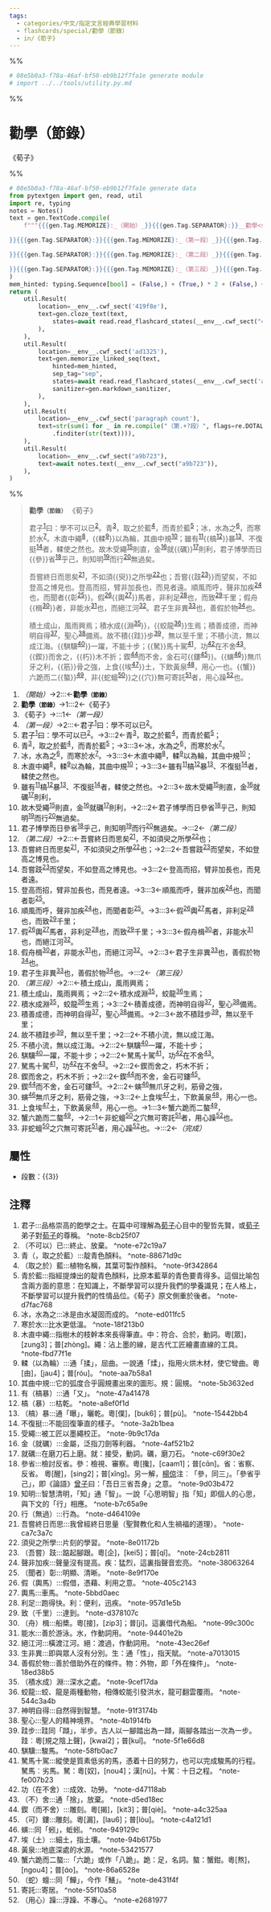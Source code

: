 ```yaml
---
tags:
  - categories/中文/指定文言經典學習材料
  - flashcards/special/勸學（節錄）
  - in/《荀子》
---
```


%%
```Python
# 08e5b0a3-f78a-46af-bf50-eb9b12f7fa1e generate module
# import ../../tools/utility.py.md
```
%%

# 勸學（節錄）
《荀子》

%%
```Python
# 08e5b0a3-f78a-46af-bf50-eb9b12f7fa1e generate data
from pytextgen import gen, read, util
import re, typing
notes = Notes()
text = gen.TextCode.compile(
	f"""{{{gen.Tag.MEMORIZE}:_（開始）_}}{{{gen.Tag.SEPARATOR}:}}__勸學<small>（節錄）</small>__{{{gen.Tag.TEXT}: }}{{{gen.Tag.SEPARATOR}:}}《荀子》{{{gen.Tag.TEXT}:

}}{{{gen.Tag.SEPARATOR}:}}{{{gen.Tag.MEMORIZE}:_（第一段）_}}{{{gen.Tag.SEPARATOR}:}}君子{notes.embed("君子", "品格崇高的飽學之士。在篇中可理解為<u>荀子</u>心目中的聖哲先賢，或<u>荀子</u>弟子對<u>荀子</u>的尊稱。")}曰：學不可以已{notes.embed("（不可以）已", "終止、放棄。")}。{{{gen.Tag.SEPARATOR}:}}青{notes.embed("青（，取之於藍）", "靛青色顏料。")}，取之於藍{notes.embed("（取之於）藍", "植物名稱，其葉可製作顏料。")}，而青於藍{notes.embed("青於藍", "指經提煉出的靛青色顏料，比原本藍草的青色要青得多。這個比喻包含兩方面的意思：在知識上，不斷學習可以提升我們的學養識見；在人格上，不斷學習可以提升我們的性情品位。《荀子》原文側重於後者。")}；{{{gen.Tag.SEPARATOR}:}}冰，水為之{notes.embed("冰，水為之", "冰是由水凝固而成的。")}，而寒於水{notes.embed("寒於水", "比水更低溫。")}。{{{gen.Tag.SEPARATOR}:}}木直中繩{notes.embed("木直中繩", "指樹木的枝幹本來長得筆直。中：符合、合於，動詞。粵[眾]，[zung3]；普[zhònɡ]。繩：沾上墨的線，是古代工匠繪畫直線的工具。")}，{hard(f"輮{notes.embed('輮（以為輪）', '通「揉」，屈曲。一說通「煣」，指用火烘木材，使它彎曲。粵[由]，[jau4]；普[róu]。')}")}以為輪，其曲中規{notes.embed("其曲中規", "它的弧度合乎圓規畫出來的圖形。規：圓規。")}；{{{gen.Tag.SEPARATOR}:}}雖有{notes.embed("有（槁暴）", "通「又」。")}{hard(f"槁{notes.embed('槁（暴）', '枯乾。')}")}暴{notes.embed("（槁）暴", "通「曝」，曬乾。粵[僕]，[buk6]；普[pù]。")}、不復挺{notes.embed("不復挺", "不能回復筆直的樣子。")}者，輮使之然也。{{{gen.Tag.SEPARATOR}:}}故木受繩{notes.embed("受繩", "被工匠以墨繩校正。")}則直，金{notes.embed("金（就礪）", "金屬，泛指刀劍等利器。")}就{hard("礪")}{notes.embed("就礪", "在磨刀石上磨。就：接受，動詞。礪，磨刀石。")}則利，{{{gen.Tag.SEPARATOR}:}}君子博學而日{hard("參")}省{notes.embed("參省", "檢討反省。參：檢視、審察。粵[攙]，[caam1]；普[cɑ̄n]。省：省察、反省。 粵[醒]，[sing2]；普[xǐnɡ]。另一解，<u>楊倞</u>注︰「參，同三」。「參省乎己」，即《論語》<u>曾子</u>曰：「吾日三省吾身」之意。")}乎己，則知明{notes.embed("知明", "智慧清明，「知」通「智」。一說「心思明智」指「知」即個人的心思，與下文的「行」相應。")}而行{notes.embed("行（無過）", "行為。")}無過矣。{{{gen.Tag.TEXT}:

}}{{{gen.Tag.SEPARATOR}:}}{{{gen.Tag.MEMORIZE}:_（第二段）_}}{{{gen.Tag.SEPARATOR}:}}吾嘗終日而思矣{notes.embed("吾嘗終日而思", "我曾經終日思量（聖賢教化和人生禍福的道理）。")}，不如須{hard("臾")}之所學{notes.embed("須臾之所學", "片刻的學習。")}也；{{{gen.Tag.SEPARATOR}:}}吾嘗{hard(f"跂{notes.embed('（吾嘗）跂', '踮起腳跟。粵[企]，[kei5]；普[qǐ]。')}")}而望矣，不如登高之博見也。{{{gen.Tag.SEPARATOR}:}}登高而招，臂非加長也，而見者遠。{{{gen.Tag.SEPARATOR}:}}順風而呼，聲非加疾{notes.embed("聲非加疾", "聲量沒有提高。疾：猛烈，這裏指聲音宏亮。")}也，而聞者{hard(f"彰{notes.embed('（聞者）彰', '明顯、清晰。')}")}。{{{gen.Tag.SEPARATOR}:}}假{notes.embed("假（輿馬）", "假借，憑藉、利用之意。")}{hard(f"輿{notes.embed('輿馬', '車馬。')}")}馬者，非利足{notes.embed("利足", "跑得快。利：便利，迅疾。")}也，而致{notes.embed("致（千里）", "達到。")}千里；{{{gen.Tag.SEPARATOR}:}}假舟{hard(f"楫{notes.embed('（舟）楫', '船槳。粵[接]，[zip3]；普[jí]。這裏借代為船。')}")}者，非能水{notes.embed("能水", "善於游泳。水，作動詞用。")}也，而絕江河{notes.embed("絕江河", "橫渡江河。絕：渡過，作動詞用。")}。{{{gen.Tag.SEPARATOR}:}}君子生非異{notes.embed("生非異", "即與眾人沒有分別。生：通「性」，指天賦。")}也，善假於物{notes.embed("善假於物", "善於借助外在的條件。物：外物，即「外在條件」。")}也。{{{gen.Tag.TEXT}:

}}{{{gen.Tag.SEPARATOR}:}}{{{gen.Tag.MEMORIZE}:_（第三段）_}}{{{gen.Tag.SEPARATOR}:}}積土成山，風雨興焉；{{{gen.Tag.SEPARATOR}:}}積水成{hard(f"淵{notes.embed('（積水成）淵', '深水之處。')}")}，{hard(f"蛟龍{notes.embed('蛟龍', '蛟、龍是兩種動物，相傳蛟能引發洪水，龍可翻雲覆雨。')}")}生焉；{{{gen.Tag.SEPARATOR}:}}積善成德，而神明自得{notes.embed("神明自得", "自然得到智慧。")}，聖心{notes.embed("聖心", "聖人的精神境界。")}備焉。{{{gen.Tag.SEPARATOR}:}}故不積{hard("跬")}步{notes.embed("跬步", "跬同「蹞」，半步。古人以一腳踏出為一蹞，兩腳各踏出一次為一步。跬︰粵[規之陰上聲]，[kwai2]；普[kuǐ]。")}，無以至千里；{{{gen.Tag.SEPARATOR}:}}不積小流，無以成江海。{{{gen.Tag.SEPARATOR}:}}{hard(f"騏驥{notes.embed('騏驥', '駿馬。')}")}一躍，不能十步；{{{gen.Tag.SEPARATOR}:}}{hard("駑")}馬十駕{notes.embed("駑馬十駕", "縱使是質素低劣的馬，憑着十日的努力，也可以完成駿馬的行程。駑馬︰劣馬。駑：粵[奴]，[nou4]；漢[nú]。十駕︰十日之程。")}，功{notes.embed("功（在不舍）", "成效、功勞。")}在不舍{notes.embed("（不）舍", "通「捨」，放棄。")}。{{{gen.Tag.SEPARATOR}:}}{hard("鍥")}而舍之，{hard("朽")}木不折；{{{gen.Tag.SEPARATOR}:}}鍥{notes.embed("鍥（而不舍）", "雕刻。粵[揭]，[kit3]；普[qiè]。")}而不舍，金石可{hard(f"鏤{notes.embed('（可）鏤', '雕刻。粵[漏]，[lau6]；普[lòu]。')}")}。{{{gen.Tag.SEPARATOR}:}}{hard(f"螾{notes.embed('螾', '同「蚓」，蚯蚓。')}")}無爪牙之利，{hard("筋")}骨之強，{{{gen.Tag.SEPARATOR}:}}上食{hard(f"埃{notes.embed('埃（土）', '細土，指土壤。')}")}土，下飲黃泉{notes.embed("黃泉", "地底深處的水源。")}，用心一也。{{{gen.Tag.SEPARATOR}:}}{hard("蟹")}六跪而二{hard("螯")}{notes.embed("蟹六跪而二螯", "「六跪」或作「八跪」。跪：足，名詞。螯：蟹鉗。粵[熬]，[nɡou4]；普[ɑ́o]。")}，{{{gen.Tag.SEPARATOR}:}}非{hard(f"蛇蟺{notes.embed('（蛇）蟺', '同「鱓」，今作「鱔」。')}")}之{hard("穴")}無可寄託{notes.embed("寄託", "寄居。")}者，用心躁{notes.embed("（用心）躁", "浮躁、不專心。")}也。{{{gen.Tag.SEPARATOR}:}}{{{gen.Tag.MEMORIZE}:_（完成）_}}"""
)
mem_hinted: typing.Sequence[bool] = (False,) + (True,) * 2 + (False,) + (True,) * 7 + (False,) + (True,) * 7 + (False,) + (True,) * 13 + (False,)
return (
	util.Result(
		location=__env__.cwf_sect('419f8e'),
		text=gen.cloze_text(text,
			states=await read.read_flashcard_states(__env__.cwf_sect("419f8e")),
		),
	),
	util.Result(
		location=__env__.cwf_sect('ad1325'),
		text=gen.memorize_linked_seq(text,
			hinted=mem_hinted,
			sep_tag="sep",
			states=await read.read_flashcard_states(__env__.cwf_sect('ad1325')),
			sanitizer=gen.markdown_sanitizer,
		),
	),
	util.Result(
		location=__env__.cwf_sect('paragraph count'),
		text=str(sum(1 for _ in re.compile("（第.+?段）", flags=re.DOTALL)
			.finditer(str(text)))),
	),
	util.Result(
		location=__env__.cwf_sect("a9b723"),
		text=await notes.text(__env__.cwf_sect("a9b723")),
	),
)
```
%%

<!--08e5b0a3-f78a-46af-bf50-eb9b12f7fa1e generate section="419f8e"--><!-- The following content is generated at 2023-04-09T17:39:09.159917+08:00. Any edits will be overridden! -->

> __勸學<small>（節錄）</small>__ 《荀子》
>
> 君子<sup>[1](#^note-8cb25f07)</sup>曰：學不可以已<sup>[2](#^note-e72c19a7)</sup>。青<sup>[3](#^note-88671d9c)</sup>，取之於藍<sup>[4](#^note-9f342864)</sup>，而青於藍<sup>[5](#^note-d7fac768)</sup>；冰，水為之<sup>[6](#^note-ed011fc5)</sup>，而寒於水<sup>[7](#^note-18f213b0)</sup>。木直中繩<sup>[8](#^note-fbd77f1e)</sup>，{{輮<sup>[9](#^note-aa7b58a1)</sup>}}以為輪，其曲中規<sup>[10](#^note-5b3632ed)</sup>；雖有<sup>[11](#^note-47a41478)</sup>{{槁<sup>[12](#^note-a8ef0f1d)</sup>}}暴<sup>[13](#^note-15442bb4)</sup>、不復挺<sup>[14](#^note-3a2b1bea)</sup>者，輮使之然也。故木受繩<sup>[15](#^note-9b9c17da)</sup>則直，金<sup>[16](#^note-4af521b2)</sup>就{{礪}}<sup>[17](#^note-c69f30e2)</sup>則利，君子博學而日{{參}}省<sup>[18](#^note-9d03b472)</sup>乎己，則知明<sup>[19](#^note-b7c65a9e)</sup>而行<sup>[20](#^note-d464109e)</sup>無過矣。
>
> 吾嘗終日而思矣<sup>[21](#^note-ca7c3a7c)</sup>，不如須{{臾}}之所學<sup>[22](#^note-8e01172b)</sup>也；吾嘗{{跂<sup>[23](#^note-24cb2811)</sup>}}而望矣，不如登高之博見也。登高而招，臂非加長也，而見者遠。順風而呼，聲非加疾<sup>[24](#^note-38063264)</sup>也，而聞者{{彰<sup>[25](#^note-8e9f170e)</sup>}}。假<sup>[26](#^note-405c2143)</sup>{{輿<sup>[27](#^note-5bbd0aec)</sup>}}馬者，非利足<sup>[28](#^note-957d1e5b)</sup>也，而致<sup>[29](#^note-d378107c)</sup>千里；假舟{{楫<sup>[30](#^note-99c300c)</sup>}}者，非能水<sup>[31](#^note-94401e2b)</sup>也，而絕江河<sup>[32](#^note-43ec26ef)</sup>。君子生非異<sup>[33](#^note-a7013015)</sup>也，善假於物<sup>[34](#^note-18ed38b5)</sup>也。
>
> 積土成山，風雨興焉；積水成{{淵<sup>[35](#^note-9cef17da)</sup>}}，{{蛟龍<sup>[36](#^note-544c3a4b)</sup>}}生焉；積善成德，而神明自得<sup>[37](#^note-91f3174b)</sup>，聖心<sup>[38](#^note-4b1914fb)</sup>備焉。故不積{{跬}}步<sup>[39](#^note-5f1e66d8)</sup>，無以至千里；不積小流，無以成江海。{{騏驥<sup>[40](#^note-58fb0ac7)</sup>}}一躍，不能十步；{{駑}}馬十駕<sup>[41](#^note-fe007b23)</sup>，功<sup>[42](#^note-d47118ab)</sup>在不舍<sup>[43](#^note-d5ed18ec)</sup>。{{鍥}}而舍之，{{朽}}木不折；鍥<sup>[44](#^note-a4c325aa)</sup>而不舍，金石可{{鏤<sup>[45](#^note-c4a121d1)</sup>}}。{{螾<sup>[46](#^note-949129c)</sup>}}無爪牙之利，{{筋}}骨之強，上食{{埃<sup>[47](#^note-94b6175b)</sup>}}土，下飲黃泉<sup>[48](#^note-53421577)</sup>，用心一也。{{蟹}}六跪而二{{螯}}<sup>[49](#^note-86a6528e)</sup>，非{{蛇蟺<sup>[50](#^note-de431f4f)</sup>}}之{{穴}}無可寄託<sup>[51](#^note-55f10a58)</sup>者，用心躁<sup>[52](#^note-e2681977)</sup>也。 <!--SR:!2023-08-29,120,305!2024-02-01,226,325!2024-03-12,229,285!2024-02-08,233,325!2024-01-16,217,325!2024-07-03,337,305!2024-02-04,229,325!2024-02-02,227,325!2024-02-08,233,328!2024-02-19,244,328!2024-02-05,230,328!2023-11-02,156,308!2024-02-14,239,328!2024-02-03,228,328!2023-10-05,130,288!2024-02-12,237,328!2024-02-14,239,328!2024-02-12,237,328!2023-12-21,192,308!2024-02-07,232,328!2024-02-13,238,328!2023-09-20,63,228!2024-02-17,242,328!2024-02-06,231,328-->

<!--/08e5b0a3-f78a-46af-bf50-eb9b12f7fa1e-->

<!--08e5b0a3-f78a-46af-bf50-eb9b12f7fa1e generate section="ad1325"--><!-- The following content is generated at 2023-04-09T17:39:09.109183+08:00. Any edits will be overridden! -->

1. _（開始）_→2:::←__勸學<small>（節錄）</small>__ <!--SR:!2024-11-12,532,290!2023-12-16,314,310-->
2. __勸學<small>（節錄）</small>__→1:::2←《荀子》 <!--SR:!2024-01-18,275,230!2023-12-04,248,250-->
3. 《荀子》→:::1←_（第一段）_ <!--SR:!2026-01-14,901,330!2023-10-11,140,170-->
4. _（第一段）_→2:::←君子<sup>[1](#^note-8cb25f07)</sup>曰：學不可以已<sup>[2](#^note-e72c19a7)</sup>。 <!--SR:!2024-03-02,300,250!2025-02-04,618,310-->
5. 君子<sup>[1](#^note-8cb25f07)</sup>曰：學不可以已<sup>[2](#^note-e72c19a7)</sup>。→3:::2←青<sup>[3](#^note-88671d9c)</sup>，取之於藍<sup>[4](#^note-9f342864)</sup>，而青於藍<sup>[5](#^note-d7fac768)</sup>； <!--SR:!2024-08-26,416,250!2023-08-30,102,210-->
6. 青<sup>[3](#^note-88671d9c)</sup>，取之於藍<sup>[4](#^note-9f342864)</sup>，而青於藍<sup>[5](#^note-d7fac768)</sup>；→3:::3←冰，水為之<sup>[6](#^note-ed011fc5)</sup>，而寒於水<sup>[7](#^note-18f213b0)</sup>。 <!--SR:!2024-01-12,270,250!2024-11-01,459,250-->
7. 冰，水為之<sup>[6](#^note-ed011fc5)</sup>，而寒於水<sup>[7](#^note-18f213b0)</sup>。→3:::3←木直中繩<sup>[8](#^note-fbd77f1e)</sup>，輮<sup>[9](#^note-aa7b58a1)</sup>以為輪，其曲中規<sup>[10](#^note-5b3632ed)</sup>； <!--SR:!2023-11-30,234,230!2023-09-20,80,230-->
8. 木直中繩<sup>[8](#^note-fbd77f1e)</sup>，輮<sup>[9](#^note-aa7b58a1)</sup>以為輪，其曲中規<sup>[10](#^note-5b3632ed)</sup>；→3:::3←雖有<sup>[11](#^note-47a41478)</sup>槁<sup>[12](#^note-a8ef0f1d)</sup>暴<sup>[13](#^note-15442bb4)</sup>、不復挺<sup>[14](#^note-3a2b1bea)</sup>者，輮使之然也。 <!--SR:!2024-06-12,366,250!2024-01-14,216,210-->
9. 雖有<sup>[11](#^note-47a41478)</sup>槁<sup>[12](#^note-a8ef0f1d)</sup>暴<sup>[13](#^note-15442bb4)</sup>、不復挺<sup>[14](#^note-3a2b1bea)</sup>者，輮使之然也。→2:::3←故木受繩<sup>[15](#^note-9b9c17da)</sup>則直，金<sup>[16](#^note-4af521b2)</sup>就礪<sup>[17](#^note-c69f30e2)</sup>則利， <!--SR:!2024-01-06,256,230!2023-10-31,207,230-->
10. 故木受繩<sup>[15](#^note-9b9c17da)</sup>則直，金<sup>[16](#^note-4af521b2)</sup>就礪<sup>[17](#^note-c69f30e2)</sup>則利，→2:::2←君子博學而日參省<sup>[18](#^note-9d03b472)</sup>乎己，則知明<sup>[19](#^note-b7c65a9e)</sup>而行<sup>[20](#^note-d464109e)</sup>無過矣。 <!--SR:!2023-12-12,215,210!2023-09-01,150,230-->
11. 君子博學而日參省<sup>[18](#^note-9d03b472)</sup>乎己，則知明<sup>[19](#^note-b7c65a9e)</sup>而行<sup>[20](#^note-d464109e)</sup>無過矣。→:::2←_（第二段）_ <!--SR:!2024-01-22,331,290!2024-04-16,284,210-->
12. _（第二段）_→2:::←吾嘗終日而思矣<sup>[21](#^note-ca7c3a7c)</sup>，不如須臾之所學<sup>[22](#^note-8e01172b)</sup>也； <!--SR:!2024-05-12,298,210!2024-10-27,502,270-->
13. 吾嘗終日而思矣<sup>[21](#^note-ca7c3a7c)</sup>，不如須臾之所學<sup>[22](#^note-8e01172b)</sup>也；→2:::2←吾嘗跂<sup>[23](#^note-24cb2811)</sup>而望矣，不如登高之博見也。 <!--SR:!2023-08-18,187,250!2024-03-26,315,250-->
14. 吾嘗跂<sup>[23](#^note-24cb2811)</sup>而望矣，不如登高之博見也。→3:::2←登高而招，臂非加長也，而見者遠。 <!--SR:!2024-10-14,447,250!2023-09-13,203,250-->
15. 登高而招，臂非加長也，而見者遠。→3:::3←順風而呼，聲非加疾<sup>[24](#^note-38063264)</sup>也，而聞者彰<sup>[25](#^note-8e9f170e)</sup>。 <!--SR:!2025-03-03,593,270!2024-06-19,348,230-->
16. 順風而呼，聲非加疾<sup>[24](#^note-38063264)</sup>也，而聞者彰<sup>[25](#^note-8e9f170e)</sup>。→3:::3←假<sup>[26](#^note-405c2143)</sup>輿<sup>[27](#^note-5bbd0aec)</sup>馬者，非利足<sup>[28](#^note-957d1e5b)</sup>也，而致<sup>[29](#^note-d378107c)</sup>千里； <!--SR:!2024-09-04,413,250!2024-09-05,414,250-->
17. 假<sup>[26](#^note-405c2143)</sup>輿<sup>[27](#^note-5bbd0aec)</sup>馬者，非利足<sup>[28](#^note-957d1e5b)</sup>也，而致<sup>[29](#^note-d378107c)</sup>千里；→3:::3←假舟楫<sup>[30](#^note-99c300c)</sup>者，非能水<sup>[31](#^note-94401e2b)</sup>也，而絕江河<sup>[32](#^note-43ec26ef)</sup>。 <!--SR:!2024-06-20,325,210!2024-08-20,379,230-->
18. 假舟楫<sup>[30](#^note-99c300c)</sup>者，非能水<sup>[31](#^note-94401e2b)</sup>也，而絕江河<sup>[32](#^note-43ec26ef)</sup>。→2:::3←君子生非異<sup>[33](#^note-a7013015)</sup>也，善假於物<sup>[34](#^note-18ed38b5)</sup>也。 <!--SR:!2024-09-18,421,250!2023-08-27,111,230-->
19. 君子生非異<sup>[33](#^note-a7013015)</sup>也，善假於物<sup>[34](#^note-18ed38b5)</sup>也。→:::2←_（第三段）_ <!--SR:!2023-12-19,288,270!2023-08-09,178,250-->
20. _（第三段）_→2:::←積土成山，風雨興焉； <!--SR:!2024-02-01,209,230!2024-11-24,523,270-->
21. 積土成山，風雨興焉；→2:::2←積水成淵<sup>[35](#^note-9cef17da)</sup>，蛟龍<sup>[36](#^note-544c3a4b)</sup>生焉； <!--SR:!2024-10-14,440,250!2024-11-10,532,290-->
22. 積水成淵<sup>[35](#^note-9cef17da)</sup>，蛟龍<sup>[36](#^note-544c3a4b)</sup>生焉；→3:::2←積善成德，而神明自得<sup>[37](#^note-91f3174b)</sup>，聖心<sup>[38](#^note-4b1914fb)</sup>備焉。 <!--SR:!2025-05-20,652,270!2024-09-22,425,250-->
23. 積善成德，而神明自得<sup>[37](#^note-91f3174b)</sup>，聖心<sup>[38](#^note-4b1914fb)</sup>備焉。→2:::3←故不積跬步<sup>[39](#^note-5f1e66d8)</sup>，無以至千里； <!--SR:!2023-11-03,200,230!2024-04-25,331,230-->
24. 故不積跬步<sup>[39](#^note-5f1e66d8)</sup>，無以至千里；→2:::2←不積小流，無以成江海。 <!--SR:!2025-03-05,593,270!2023-12-17,163,210-->
25. 不積小流，無以成江海。→2:::2←騏驥<sup>[40](#^note-58fb0ac7)</sup>一躍，不能十步； <!--SR:!2024-01-15,260,250!2023-08-30,42,170-->
26. 騏驥<sup>[40](#^note-58fb0ac7)</sup>一躍，不能十步；→2:::2←駑馬十駕<sup>[41](#^note-fe007b23)</sup>，功<sup>[42](#^note-d47118ab)</sup>在不舍<sup>[43](#^note-d5ed18ec)</sup>。 <!--SR:!2025-02-13,597,290!2023-11-03,246,270-->
27. 駑馬十駕<sup>[41](#^note-fe007b23)</sup>，功<sup>[42](#^note-d47118ab)</sup>在不舍<sup>[43](#^note-d5ed18ec)</sup>。→2:::2←鍥而舍之，朽木不折； <!--SR:!2024-10-21,451,250!2023-08-17,197,270-->
28. 鍥而舍之，朽木不折；→2:::2←鍥<sup>[44](#^note-a4c325aa)</sup>而不舍，金石可鏤<sup>[45](#^note-c4a121d1)</sup>。 <!--SR:!2024-07-31,390,250!2024-02-24,349,290-->
29. 鍥<sup>[44](#^note-a4c325aa)</sup>而不舍，金石可鏤<sup>[45](#^note-c4a121d1)</sup>。→2:::2←螾<sup>[46](#^note-949129c)</sup>無爪牙之利，筋骨之強， <!--SR:!2024-06-24,370,250!2024-05-30,358,250-->
30. 螾<sup>[46](#^note-949129c)</sup>無爪牙之利，筋骨之強，→3:::2←上食埃<sup>[47](#^note-94b6175b)</sup>土，下飲黃泉<sup>[48](#^note-53421577)</sup>，用心一也。 <!--SR:!2023-08-10,179,250!2024-09-11,420,250-->
31. 上食埃<sup>[47](#^note-94b6175b)</sup>土，下飲黃泉<sup>[48](#^note-53421577)</sup>，用心一也。→1:::3←蟹六跪而二螯<sup>[49](#^note-86a6528e)</sup>， <!--SR:!2024-07-28,392,250!2024-01-28,215,230-->
32. 蟹六跪而二螯<sup>[49](#^note-86a6528e)</sup>，→2:::1←非蛇蟺<sup>[50](#^note-de431f4f)</sup>之穴無可寄託<sup>[51](#^note-55f10a58)</sup>者，用心躁<sup>[52](#^note-e2681977)</sup>也。 <!--SR:!2023-10-25,213,230!2024-10-15,448,250-->
33. 非蛇蟺<sup>[50](#^note-de431f4f)</sup>之穴無可寄託<sup>[51](#^note-55f10a58)</sup>者，用心躁<sup>[52](#^note-e2681977)</sup>也。→:::2←_（完成）_ <!--SR:!2024-10-29,542,310!2024-09-08,417,250-->

<!--/08e5b0a3-f78a-46af-bf50-eb9b12f7fa1e-->

## 屬性

- 段數：{{<!--08e5b0a3-f78a-46af-bf50-eb9b12f7fa1e generate section="paragraph count"--><!-- The following content is generated at 2023-03-01T08:31:03.222418+08:00. Any edits will be overridden! -->3<!--/08e5b0a3-f78a-46af-bf50-eb9b12f7fa1e-->}} <!--SR:!2024-02-06,231,328-->

## 注釋

<!--08e5b0a3-f78a-46af-bf50-eb9b12f7fa1e generate section="a9b723"--><!-- The following content is generated at 2023-04-09T17:39:09.078277+08:00. Any edits will be overridden! -->

1. 君子:::品格崇高的飽學之士。在篇中可理解為<u>荀子</u>心目中的聖哲先賢，或<u>荀子</u>弟子對<u>荀子</u>的尊稱。 ^note-8cb25f07 <!--SR:!2023-10-25,86,208!2023-08-22,98,288-->
2. （不可以）已:::終止、放棄。 ^note-e72c19a7 <!--SR:!2023-12-03,154,268!2023-10-10,64,288-->
3. 青（，取之於藍）:::靛青色顏料。 ^note-88671d9c <!--SR:!2024-03-14,230,288!2024-02-03,228,328-->
4. （取之於）藍:::植物名稱，其葉可製作顏料。 ^note-9f342864 <!--SR:!2023-10-23,138,268!2024-01-11,213,328-->
5. 青於藍:::指經提煉出的靛青色顏料，比原本藍草的青色要青得多。這個比喻包含兩方面的意思：在知識上，不斷學習可以提升我們的學養識見；在人格上，不斷學習可以提升我們的性情品位。《荀子》原文側重於後者。 ^note-d7fac768 <!--SR:!2023-09-19,99,248!2023-11-29,175,308-->
6. 冰，水為之:::冰是由水凝固而成的。 ^note-ed011fc5 <!--SR:!2023-09-06,113,308!2024-04-21,277,288-->
7. 寒於水:::比水更低溫。 ^note-18f213b0 <!--SR:!2024-03-06,248,308!2024-02-14,239,328-->
8. 木直中繩:::指樹木的枝幹本來長得筆直。中：符合、合於，動詞。粵[眾]，[zung3]；普[zhònɡ]。繩：沾上墨的線，是古代工匠繪畫直線的工具。 ^note-fbd77f1e <!--SR:!2023-11-01,117,230!2024-07-14,341,308-->
9. 輮（以為輪）:::通「揉」，屈曲。一說通「煣」，指用火烘木材，使它彎曲。粵[由]，[jau4]；普[róu]。 ^note-aa7b58a1 <!--SR:!2023-09-08,101,248!2023-12-08,171,308-->
10. 其曲中規:::它的弧度合乎圓規畫出來的圖形。規：圓規。 ^note-5b3632ed <!--SR:!2023-12-02,165,268!2024-02-12,237,328-->
11. 有（槁暴）:::通「又」。 ^note-47a41478 <!--SR:!2024-01-13,215,328!2024-02-20,245,328-->
12. 槁（暴）:::枯乾。 ^note-a8ef0f1d <!--SR:!2023-08-10,14,168!2024-03-07,244,288-->
13. （槁）暴:::通「曝」，曬乾。粵[僕]，[buk6]；普[pù]。 ^note-15442bb4 <!--SR:!2023-08-19,87,268!2023-09-19,122,308-->
14. 不復挺:::不能回復筆直的樣子。 ^note-3a2b1bea <!--SR:!2023-10-14,129,268!2024-06-07,305,288-->
15. 受繩:::被工匠以墨繩校正。 ^note-9b9c17da <!--SR:!2023-09-20,100,248!2024-01-17,182,268-->
16. 金（就礪）:::金屬，泛指刀劍等利器。 ^note-4af521b2 <!--SR:!2023-11-06,152,290!2023-11-05,159,308-->
17. 就礪:::在磨刀石上磨。就：接受，動詞。礪，磨刀石。 ^note-c69f30e2 <!--SR:!2023-08-17,79,245!2024-02-10,235,328-->
18. 參省:::檢討反省。參：檢視、審察。粵[攙]，[caam1]；普[cɑ̄n]。省：省察、反省。 粵[醒]，[sing2]；普[xǐnɡ]。另一解，<u>楊倞</u>注︰「參，同三」。「參省乎己」，即《論語》<u>曾子</u>曰：「吾日三省吾身」之意。 ^note-9d03b472 <!--SR:!2023-11-02,87,208!2023-08-25,101,288-->
19. 知明:::智慧清明，「知」通「智」。一說「心思明智」指「知」即個人的心思，與下文的「行」相應。 ^note-b7c65a9e <!--SR:!2023-09-10,33,190!2023-12-02,178,308-->
20. 行（無過）:::行為。 ^note-d464109e <!--SR:!2023-12-03,166,308!2024-02-21,246,328-->
21. 吾嘗終日而思:::我曾經終日思量（聖賢教化和人生禍福的道理）。 ^note-ca7c3a7c <!--SR:!2023-09-09,94,248!2023-12-05,168,268-->
22. 須臾之所學:::片刻的學習。 ^note-8e01172b <!--SR:!2023-08-13,94,288!2024-02-13,238,328-->
23. （吾嘗）跂:::踮起腳跟。粵[企]，[kei5]；普[qǐ]。 ^note-24cb2811 <!--SR:!2023-09-22,115,265!2023-08-29,97,285-->
24. 聲非加疾:::聲量沒有提高。疾：猛烈，這裏指聲音宏亮。 ^note-38063264 <!--SR:!2024-02-10,187,250!2024-02-10,235,328-->
25. （聞者）彰:::明顯、清晰。 ^note-8e9f170e <!--SR:!2023-12-22,137,225!2024-06-08,306,288-->
26. 假（輿馬）:::假借，憑藉、利用之意。 ^note-405c2143 <!--SR:!2023-11-24,109,228!2024-05-10,296,308-->
27. 輿馬:::車馬。 ^note-5bbd0aec <!--SR:!2024-01-03,205,328!2024-02-11,236,328-->
28. 利足:::跑得快。利：便利，迅疾。 ^note-957d1e5b <!--SR:!2023-11-12,138,250!2024-02-25,250,328-->
29. 致（千里）:::達到。 ^note-d378107c <!--SR:!2023-09-15,107,285!2023-12-01,177,308-->
30. （舟）楫:::船槳。粵[接]，[zip3]；普[jí]。這裏借代為船。 ^note-99c300c <!--SR:!2023-12-15,149,248!2024-02-24,249,328-->
31. 能水:::善於游泳。水，作動詞用。 ^note-94401e2b <!--SR:!2023-08-23,99,285!2024-02-16,241,328-->
32. 絕江河:::橫渡江河。絕：渡過，作動詞用。 ^note-43ec26ef <!--SR:!2023-10-10,112,248!2024-02-05,230,328-->
33. 生非異:::即與眾人沒有分別。生：通「性」，指天賦。 ^note-a7013015 <!--SR:!2023-10-15,117,248!2023-11-06,159,308-->
34. 善假於物:::善於借助外在的條件。物：外物，即「外在條件」。 ^note-18ed38b5 <!--SR:!2023-09-21,64,228!2024-02-22,247,328-->
35. （積水成）淵:::深水之處。 ^note-9cef17da <!--SR:!2024-01-12,171,248!2024-01-18,219,328-->
36. 蛟龍:::蛟、龍是兩種動物，相傳蛟能引發洪水，龍可翻雲覆雨。 ^note-544c3a4b <!--SR:!2023-12-04,167,268!2024-02-09,234,328-->
37. 神明自得:::自然得到智慧。 ^note-91f3174b <!--SR:!2023-08-26,38,248!2024-02-15,240,328-->
38. 聖心:::聖人的精神境界。 ^note-4b1914fb <!--SR:!2023-09-14,69,228!2023-11-26,128,308-->
39. 跬步:::跬同「蹞」，半步。古人以一腳踏出為一蹞，兩腳各踏出一次為一步。跬︰粵[規之陰上聲]，[kwai2]；普[kuǐ]。 ^note-5f1e66d8 <!--SR:!2023-08-14,26,228!2023-11-03,157,308-->
40. 騏驥:::駿馬。 ^note-58fb0ac7 <!--SR:!2024-01-17,218,328!2024-02-04,229,328-->
41. 駑馬十駕:::縱使是質素低劣的馬，憑着十日的努力，也可以完成駿馬的行程。駑馬︰劣馬。駑：粵[奴]，[nou4]；漢[nú]。十駕︰十日之程。 ^note-fe007b23 <!--SR:!2023-12-07,133,225!2023-11-30,176,305-->
42. 功（在不舍）:::成效、功勞。 ^note-d47118ab <!--SR:!2023-08-20,88,268!2023-09-03,98,288-->
43. （不）舍:::通「捨」，放棄。 ^note-d5ed18ec <!--SR:!2023-10-28,138,265!2024-02-07,232,328-->
44. 鍥（而不舍）:::雕刻。粵[揭]，[kit3]；普[qiè]。 ^note-a4c325aa <!--SR:!2023-09-22,107,248!2023-10-15,87,288-->
45. （可）鏤:::雕刻。粵[漏]，[lau6]；普[lòu]。 ^note-c4a121d1 <!--SR:!2023-12-07,170,268!2024-02-09,234,328-->
46. 螾:::同「蚓」，蚯蚓。 ^note-949129c <!--SR:!2024-02-23,248,328!2024-02-13,238,328-->
47. 埃（土）:::細土，指土壤。 ^note-94b6175b <!--SR:!2023-09-04,76,245!2024-02-15,240,328-->
48. 黃泉:::地底深處的水源。 ^note-53421577 <!--SR:!2023-10-16,118,248!2023-12-03,179,308-->
49. 蟹六跪而二螯:::「六跪」或作「八跪」。跪：足，名詞。螯：蟹鉗。粵[熬]，[nɡou4]；普[ɑ́o]。 ^note-86a6528e <!--SR:!2023-08-25,37,248!2024-07-12,340,308-->
50. （蛇）蟺:::同「鱓」，今作「鱔」。 ^note-de431f4f <!--SR:!2023-09-04,59,228!2023-08-18,86,268-->
51. 寄託:::寄居。 ^note-55f10a58 <!--SR:!2024-02-11,236,328!2024-02-15,240,328-->
52. （用心）躁:::浮躁、不專心。 ^note-e2681977 <!--SR:!2023-12-06,169,308!2024-02-18,243,328-->

<!--/08e5b0a3-f78a-46af-bf50-eb9b12f7fa1e-->
